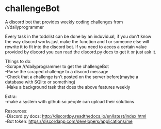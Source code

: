 # challengeBot
A discord bot that provides weekly coding challenges from /r/dailyprogrammer

Every task in the todolist can be done by an induvidual, if you don't know the way
discord works just make the function and I or someone else will rewrite it to
fit into the discord bot. If you need to acces a certain value provided by discord
you can read the discord.py docs to get it or just ask it.  

Things to do:  
-Scrape /r/dailyprogrammer to get the challengeBot  
-Parse the scraped challenge to a discord message  
-Check that a challenge isn't posted on the server before(maybe a database with SQlite or something)  
-Make a background task that does the above features weekly  

Extra:  
-make a system with github so people can upload their solutions  

Resources:  
-Discord.py docs: http://discordpy.readthedocs.io/en/latest/index.html  
-Bot token: https://discordapp.com/developers/applications/me  
